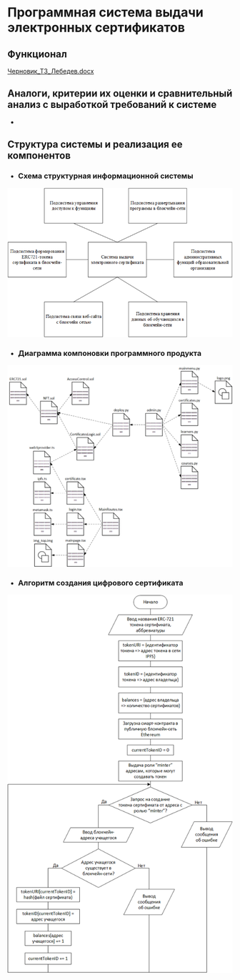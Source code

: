 # Программная система выдачи электронных сертификатов

## Функционал

[Черновик_ТЗ_Лебедев.docx](Черновик_ТЗ_Лебедев.docx)

## Аналоги, критерии их оценки и сравнительный анализ с выработкой требований к системе

- 

## Структура системы и реализация ее компонентов

- ### Схема структурная информационной системы
![Схема структурная информационной системы](Схема_структурная_информационной_системы.png)

- ### Диаграмма компоновки программного продукта
![Диаграмма компоновки программного продукта](Компоновки.png)

- ### Алгоритм создания цифрового сертификата
![Алгоритм создания цифрового сертификата](Алгоритм_создания_цифрового_сертификата.png)
